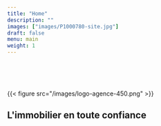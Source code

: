 ```yaml
---
title: "Home"
description: ""
images: ["images/P1000780-site.jpg"]
draft: false
menu: main
weight: 1
---
```


<br/>
<br/>
<br/>

{{< figure src="/images/logo-agence-450.png" >}}
## L'immobilier en toute confiance
